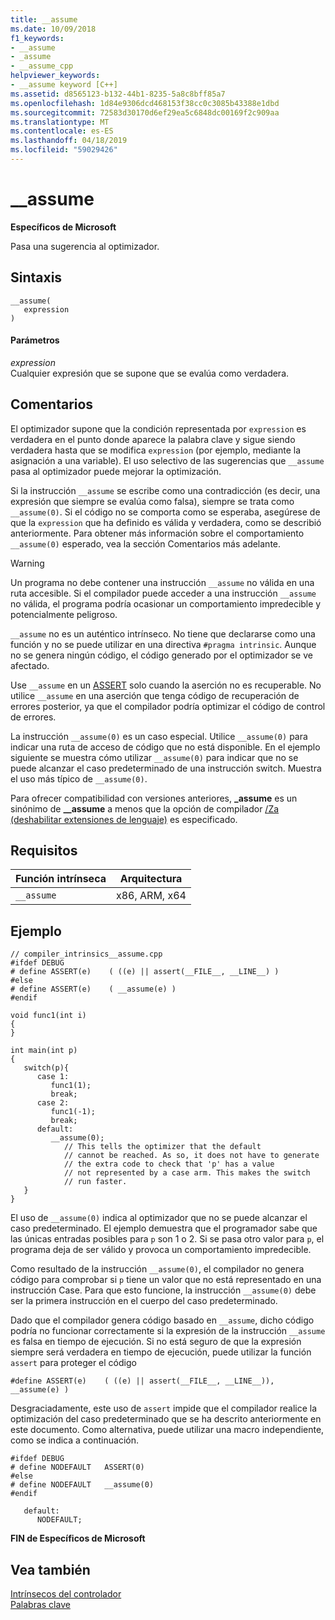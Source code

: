 ```yaml
---
title: __assume
ms.date: 10/09/2018
f1_keywords:
- __assume
- _assume
- __assume_cpp
helpviewer_keywords:
- __assume keyword [C++]
ms.assetid: d8565123-b132-44b1-8235-5a8c8bff85a7
ms.openlocfilehash: 1d84e9306dcd468153f38cc0c3085b43388e1dbd
ms.sourcegitcommit: 72583d30170d6ef29ea5c6848dc00169f2c909aa
ms.translationtype: MT
ms.contentlocale: es-ES
ms.lasthandoff: 04/18/2019
ms.locfileid: "59029426"
---
```

# <a name="assume"></a>__assume

**Específicos de Microsoft**

Pasa una sugerencia al optimizador.

## <a name="syntax"></a>Sintaxis

```
__assume(
   expression
)
```

#### <a name="parameters"></a>Parámetros

*expression*<br/>
Cualquier expresión que se supone que se evalúa como verdadera.

## <a name="remarks"></a>Comentarios

El optimizador supone que la condición representada por `expression` es verdadera en el punto donde aparece la palabra clave y sigue siendo verdadera hasta que se modifica `expression` (por ejemplo, mediante la asignación a una variable). El uso selectivo de las sugerencias que `__assume` pasa al optimizador puede mejorar la optimización.

Si la instrucción `__assume` se escribe como una contradicción (es decir, una expresión que siempre se evalúa como falsa), siempre se trata como `__assume(0)`. Si el código no se comporta como se esperaba, asegúrese de que la `expression` que ha definido es válida y verdadera, como se describió anteriormente. Para obtener más información sobre el comportamiento `__assume(0)` esperado, vea la sección Comentarios más adelante.

> [!WARNING]
>  Un programa no debe contener una instrucción `__assume` no válida en una ruta accesible. Si el compilador puede acceder a una instrucción `__assume` no válida, el programa podría ocasionar un comportamiento impredecible y potencialmente peligroso.

`__assume` no es un auténtico intrínseco. No tiene que declararse como una función y no se puede utilizar en una directiva `#pragma intrinsic`. Aunque no se genera ningún código, el código generado por el optimizador se ve afectado.

Use `__assume` en un [ASSERT](../c-runtime-library/reference/assert-asserte-assert-expr-macros.md) solo cuando la aserción no es recuperable. No utilice `__assume` en una aserción que tenga código de recuperación de errores posterior, ya que el compilador podría optimizar el código de control de errores.

La instrucción `__assume(0)` es un caso especial. Utilice `__assume(0)` para indicar una ruta de acceso de código que no está disponible. En el ejemplo siguiente se muestra cómo utilizar `__assume(0)` para indicar que no se puede alcanzar el caso predeterminado de una instrucción switch. Muestra el uso más típico de `__assume(0)`.

Para ofrecer compatibilidad con versiones anteriores, **_assume** es un sinónimo de **__assume** a menos que la opción de compilador [/Za \(deshabilitar extensiones de lenguaje)](../build/reference/za-ze-disable-language-extensions.md) es especificado.

## <a name="requirements"></a>Requisitos

|Función intrínseca|Arquitectura|
|---------------|------------------|
|`__assume`|x86, ARM, x64|

## <a name="example"></a>Ejemplo

```
// compiler_intrinsics__assume.cpp
#ifdef DEBUG
# define ASSERT(e)    ( ((e) || assert(__FILE__, __LINE__) )
#else
# define ASSERT(e)    ( __assume(e) )
#endif

void func1(int i)
{
}

int main(int p)
{
   switch(p){
      case 1:
         func1(1);
         break;
      case 2:
         func1(-1);
         break;
      default:
         __assume(0);
            // This tells the optimizer that the default
            // cannot be reached. As so, it does not have to generate
            // the extra code to check that 'p' has a value
            // not represented by a case arm. This makes the switch
            // run faster.
   }
}
```

El uso de `__assume(0)` indica al optimizador que no se puede alcanzar el caso predeterminado. El ejemplo demuestra que el programador sabe que las únicas entradas posibles para `p` son 1 o 2. Si se pasa otro valor para `p`, el programa deja de ser válido y provoca un comportamiento impredecible.

Como resultado de la instrucción `__assume(0)`, el compilador no genera código para comprobar si `p` tiene un valor que no está representado en una instrucción Case. Para que esto funcione, la instrucción `__assume(0)` debe ser la primera instrucción en el cuerpo del caso predeterminado.

Dado que el compilador genera código basado en `__assume`, dicho código podría no funcionar correctamente si la expresión de la instrucción `__assume` es falsa en tiempo de ejecución. Si no está seguro de que la expresión siempre será verdadera en tiempo de ejecución, puede utilizar la función `assert` para proteger el código

```
#define ASSERT(e)    ( ((e) || assert(__FILE__, __LINE__)), __assume(e) )
```

Desgraciadamente, este uso de `assert` impide que el compilador realice la optimización del caso predeterminado que se ha descrito anteriormente en este documento. Como alternativa, puede utilizar una macro independiente, como se indica a continuación.

```
#ifdef DEBUG
# define NODEFAULT   ASSERT(0)
#else
# define NODEFAULT   __assume(0)
#endif

   default:
      NODEFAULT;
```

**FIN de Específicos de Microsoft**

## <a name="see-also"></a>Vea también

[Intrínsecos del controlador](../intrinsics/compiler-intrinsics.md)<br/>
[Palabras clave](../cpp/keywords-cpp.md)